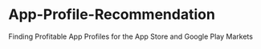 # App-Profile-Recommendation
Finding Profitable App Profiles for the App Store and Google Play Markets
